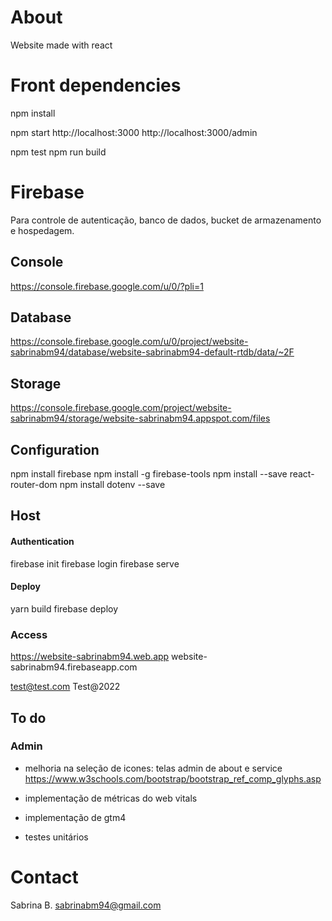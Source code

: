 # About
Website made with react


# Front dependencies
npm install

npm start
http://localhost:3000
http://localhost:3000/admin

npm test
npm run build


# Firebase
Para controle de autenticação, banco de dados, bucket de armazenamento e hospedagem.

## Console
https://console.firebase.google.com/u/0/?pli=1

## Database
https://console.firebase.google.com/u/0/project/website-sabrinabm94/database/website-sabrinabm94-default-rtdb/data/~2F

## Storage
https://console.firebase.google.com/project/website-sabrinabm94/storage/website-sabrinabm94.appspot.com/files


## Configuration
npm install firebase
npm install -g firebase-tools
npm install --save react-router-dom
npm install dotenv --save

## Host
#### Authentication
firebase init
firebase login
firebase serve

#### Deploy
yarn build
firebase deploy

### Access
https://website-sabrinabm94.web.app
website-sabrinabm94.firebaseapp.com

test@test.com
Test@2022


## To do
### Admin
- melhoria na seleção de icones: telas admin de about e service
https://www.w3schools.com/bootstrap/bootstrap_ref_comp_glyphs.asp

- implementação de métricas do web vitals
- implementação de gtm4
- testes unitários

# Contact
Sabrina B. 
sabrinabm94@gmail.com

